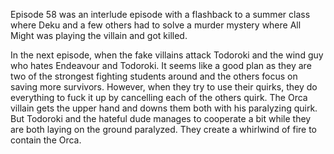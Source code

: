 Episode 58 was an interlude episode with a flashback to a summer class where Deku and a few others had to solve a murder mystery where All Might was playing the villain and got killed. 

In the next episode, when the fake villains attack Todoroki and the wind guy who hates Endeavour and Todoroki. It seems like a good plan as they are two of the strongest fighting students around and the others focus on saving more survivors. However, when they try to use their quirks, they do everything to fuck it up by cancelling each of the others quirk. The Orca villain gets the upper hand and downs them both with his paralyzing quirk. But Todoroki and the hateful dude manages to cooperate a bit while they are both laying on the ground paralyzed. They create a whirlwind of fire to contain the Orca. 